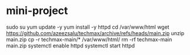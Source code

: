 # mini-project

sudo su
yum update -y
yum install -y httpd
cd /var/www/html
wget https://github.com/azeezsalu/techmax/archive/refs/heads/main.zip
unzip main.zip
cp -r techmax-main/* /var/www/html/
rm -rf techmax-main main.zip
systemctl enable httpd 
systemctl start httpd
